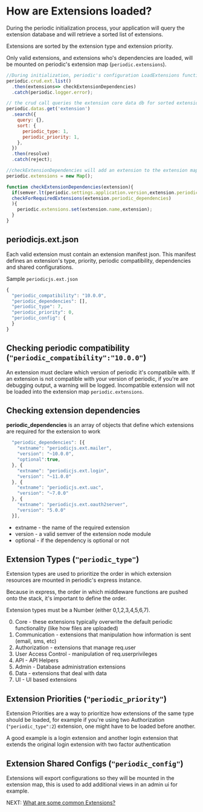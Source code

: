 # How are Extensions loaded?

During the periodic initialization process, your application will query the extension database and will retrieve a sorted list of extensions.

Extensions are sorted by the extension type and extension priority. 

Only valid extensions, and extensions who's dependencies are loaded, will be mounted on periodic's extension map (`periodic.extensions`).

```javascript
//During initialization, periodic's configuration LoadExtensions function, uses periodic's internal crud services to pull extensions in the correct order
periodic.crud.ext.list()
  .then(extensions=> checkExtensionDependencies)
  .catch(periodic.logger.error);

// the crud call queries the extension core data db for sorted extensions
periodic.datas.get('extension')
  .search({
    query: {},
    sort: {
      periodic_type: 1,
      periodic_priority: 1,
    },
  })
  .then(resolve)
  .catch(reject);

//checkExtensionDependencies will add an extension to the extension map if valid
periodic.extensions = new Map();

function checkExtensionDependencies(extension){
  if(semver.lt(periodic.settings.application.version,extension.periodic_compatibility) && // test to make sure if the extension is compatible with your version of periodic
  checkForRequiredExtensions(extension.periodic_dependencies)
  ){
    periodic.extensions.set(extension.name,extension);
  }
}
```

## periodicjs.ext.json

Each valid extension must contain an extension manifest json. This manifest defines an extension's type, priority, periodic compatibility, dependencies and shared configurations.

Sample `periodicjs.ext.json`
```javascript
{
  "periodic_compatibility": "10.0.0",
  "periodic_dependencies": [],
  "periodic_type": 7,
  "periodic_priority": 0,
  "periodic_config": {
  }
}
```

## Checking periodic compatibility (`"periodic_compatibility":"10.0.0"`)

An extension must declare which version of periodic it's compatibile with. If an extension is not compatible with your version of periodic, if you're are debugging output, a warning will be logged. Incompatible extension will not be loaded into the extension map `periodic.extensions`. 

## Checking extension dependencies

**periodic_dependencies** is an array of objects that define which extensions are required for the extension to work

```javascript
  "periodic_dependencies": [{
    "extname": "periodicjs.ext.mailer",
    "version": "~10.0.0",
    "optional":true,
  }, {
    "extname": "periodicjs.ext.login",
    "version": "~11.0.0"
  }, {
    "extname": "periodicjs.ext.uac",
    "version": "~7.0.0"
  }, {
    "extname": "periodicjs.ext.oauth2server",
    "version": "5.0.0"
  }],
```

* extname - the name of the required extension
* version - a valid semver of the extension node module
* optional - if the dependency is optional or not

## Extension Types (`"periodic_type"`)

Extension types are used to prioritize the order in which extension resources are mounted in periodic's express instance.

Because in express, the order in which middleware functions are pushed onto the stack, it's important to define the order.

Extension types must be a Number (either 0,1,2,3,4,5,6,7).

0. Core - these extensions typically overwrite the default periodic functionality (like how files are uploaded)
1. Communication - extensions that manipulation how information is sent (email, sms, etc)
2. Authorization - extensions that manage req.user 
3. User Access Control - manipulation of req.userprivileges
4. API - API Helpers 
5. Admin - Database administration extensions
6. Data - extensions that deal with data
7. UI - UI based extensions

## Extension Priorities (`"periodic_priority"`)

Extension Priorities are a way to prioritize how extensions of the same type should be loaded, for example if you're using two Authorization (`"periodic_type":2`) extension, one might have to be loaded before another.

A good example is a login extension and another login extension that extends the original login extension with two factor authentication

## Extension Shared Configs (`"periodic_config"`)

Extensions will export configurations so they will be mounted in the extension map, this is used to add additional views in an admin ui for example.

NEXT: [ What are some common Extensions? ](https://github.com/repetere/periodicjs/blob/master/doc/extensions/04-what-are-some-common-extensions.md)